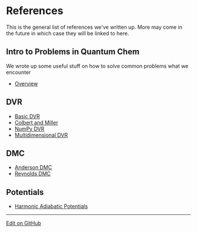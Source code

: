 # References

This is the general list of references we've written up. 
More may come in the future in which case they will be linked to here.

## Intro to Problems in Quantum Chem
We wrote up some useful stuff on how to solve common problems what we encounter
  - [Overview](Intro%20To%20Quantum)

## DVR
  - [Basic DVR](Implementing%20DVR/Basic%20DVR.html)
  - [Colbert and Miller](Implementing%20DVR/Colbert%20and%20Miller.html)
  - [NumPy DVR](Implementing%20DVR/DVRWithNumpy.html)
  - [Multidimensional DVR](Implementing%20DVR/MultidimensionalDVR.html)

## DMC
  - [Anderson DMC](Implementing%20DMC/AndersonDMC.html)
  - [Reynolds DMC](Implementing%20DMC/ReynoldsDMC.html)

## Potentials
  - [Harmonic Adiabatic Potentials](Adiabatic%20Potentials/Harmonic%20Adiabatic%20Potentials.html)
  
---
[Edit on GitHub](https://github.com/McCoyGroup/References/edit/gh-pages/References/index.md)

